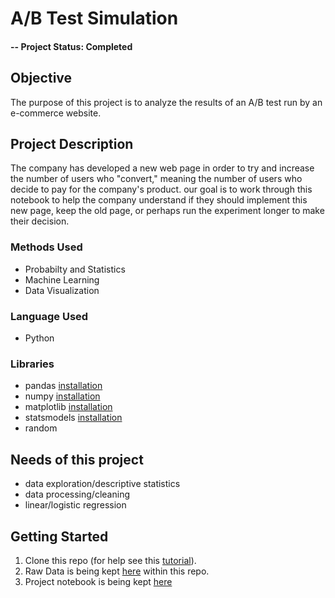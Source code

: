 # A/B Test Simulation

#### -- Project Status:  Completed

## Objective
The purpose of this project is to analyze the results of an A/B test run by an e-commerce website.

## Project Description
The company has developed a new web page in order to try and increase the number of users who "convert," meaning the number of users who decide to pay for the company's product. our goal is to work through this notebook to help the company understand if they should implement this new page, keep the old page, or perhaps run the experiment longer to make their decision.

### Methods Used
* Probabilty and Statistics
* Machine Learning
* Data Visualization

### Language Used
* Python

### Libraries
* pandas [installation](https://pandas.pydata.org/docs/getting_started/install.html)
* numpy [installation](https://numpy.org/install/)
* matplotlib [installation](https://matplotlib.org/stable/users/installing/index.html)
* statsmodels [installation](https://www.statsmodels.org/dev/install.html)
* random

## Needs of this project

- data exploration/descriptive statistics
- data processing/cleaning
- linear/logistic regression

## Getting Started

1. Clone this repo (for help see this [tutorial](https://help.github.com/articles/cloning-a-repository/)).
2. Raw Data is being kept [here](https://github.com/Amr-elwetaidy/Analyze_A-B_Test_Results/tree/master/Raw_data) within this repo.
3. Project notebook is being kept [here](https://github.com/Amr-elwetaidy/Analyze_A-B_Test_Results/blob/master/Analyze_ab_test_results_notebook.ipynb)
